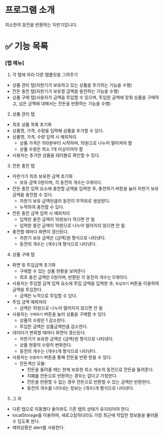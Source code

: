 # 프로그램 소개

최소한의 동전을 반환하는 자판기입니다.

# ✅ 기능 목록

### [탭 메뉴]

1. 각 탭에 따라 다른 템플릿을 그려주기

- 상품 관리 탭(자판기가 보유하고 있는 상품을 추가하는 기능을 수행)
- 잔돈 충전 탭(자판기가 보유할 금액을 충전하는 기능을 수행)
- 상품 구매 탭(사용자가 금액을 투입할 수 있으며, 투입한 금액에 맞춰 상품을 구매하고, 남은 금액에 대해서는 잔돈을 반환하는 기능을 수행)

2. 상품 관리 탭

- 최초 상품 목록 초기화
- 상품명, 가격, 수량을 입력해 상품을 추가할 수 있다.
- 상품명, 가격, 수량 입력 시 예외처리
  - 상품 가격은 100원부터 시작하며, 10원으로 나누어 떨어져야 함
  - 상품 수량은 최소 1개 이상이어야 함
- 사용자는 추가한 상품을 테이블로 확인할 수 있다.

3. 잔돈 충전 탭

- 자판기가 최초 보유한 금액 초기화
  - 보유 금액 0원이며, 각 동전의 개수는 0개이다.
- 잔돈 충전 입력 요소에 충전할 금액을 입력한 후, 충전하기 버튼을 눌러 자판기 보유 금액을 충전할 수 있다.
  - 자판기 보유 금액만큼의 동전이 무작위로 생성된다.
  - 누적하여 충전할 수 있다.
- 잔돈 충전 금액 입력 시 예외처리
  - 입력한 충전 금액이 10원보다 작으면 안 됨
  - 입력한 충전 금액이 10원으로 나누어 떨어지지 않으면 안 됨
- 충전할 때마다 화면이 갱신된다.
  - 자판기 보유 금액은 {금액}원 형식으로 나타낸다.
  - 동전의 개수는 {개수}개 형식으로 나타낸다.

4. 상품 구매 탭

- 화면 및 투입금액 초기화
  - 구매할 수 있는 상품 현황을 보여준다
  - 최초 충전 금액은 0원이며, 반환된 각 동전의 개수는 0개이다.
- 사용자는 투입할 금액 입력 요소에 투입 금액을 입력한 후, `투입하기` 버튼을 이용하여 금액을 투입한다.
  - 금액은 누적으로 투입할 수 있다.
- 투입 금액 예외처리
  - 금액은 10원으로 나누어 떨어지지 않으면 안 됨
- 사용자는 `구매하기` 버튼을 눌러 상품을 구매할 수 있다.
  - 상품의 수량은 1 감소한다.
  - 투입한 금액은 상품금액만큼 감소한다.
- 데이터가 변화할 때마다 화면이 갱신된다.
  - 자판기가 보유한 금액은 {금액}원 형식으로 나타낸다.
  - 상품 현황의 수량이 변화한다.
  - 동전의 개수는 {개수}개 형식으로 나타낸다.
- 사용자는 `반환하기` 버튼을 통해 잔돈을 반환 받을 수 있다.
  - 잔돈계산 모듈:
    - 잔돈을 돌려줄 때는 현재 보유한 최소 개수의 동전으로 잔돈을 돌려준다.
    - 지폐를 잔돈으로 반환하는 경우는 없다고 가정한다.
    - 잔돈을 반환할 수 없는 경우 잔돈으로 반환할 수 있는 금액만 반환한다.
    - 동전의 개수를 나타내는 정보는 {개수}개 형식으로 나타낸다.

5. 그 외

- 다른 탭으로 이동했다 돌아와도 기존 탭의 상태가 유지되어야 한다.
- localStorage를 이용하여, 새로고침하더라도 가장 최근에 작업한 정보들을 불러올 수 있도록 한다.
- 예외상황은 alert를 사용한다.
